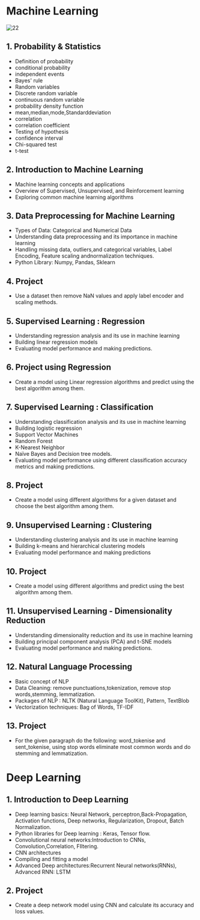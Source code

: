 # Machine Learning

![22](https://github.com/badarunnisats/ML-and-DL-Projects/assets/109198401/01b34fb4-e4fc-45bb-bf85-cd5cb6a690e7)

## 1. Probability & Statistics 
- Definition of probability
- conditional probability
- independent events
- Bayes' rule
- Random variables
- Discrete random variable
- continuous random variable
- probability density function
- mean,median,mode,Standarddeviation
- correlation
- correlation coefficient
- Testing of hypothesis
- confidence interval
- Chi-squared test
- t-test

## 2. Introduction to Machine Learning

- Machine learning concepts and applications
- Overview of Supervised, Unsupervised, and Reinforcement learning
- Exploring common machine learning algorithms
  
## 3. Data Preprocessing for Machine Learning

- Types of Data: Categorical and Numerical Data
- Understanding data preprocessing and its importance in machine learning
- Handling missing data, outliers,and categorical variables, Label Encoding, Feature scaling andnormalization techniques.
- Python Library: Numpy, Pandas, Sklearn
  
## 4. Project

- Use a dataset then remove NaN values and apply label encoder and scaling methods.

  
## 5. Supervised Learning : Regression
  
- Understanding regression analysis and its use in machine learning
- Building linear regression models
- Evaluating model performance and making predictions.

  
## 6. Project using Regression

- Create a model using Linear regression algorithms and predict using the best algorithm among them.


## 7. Supervised Learning : Classification

- Understanding classification analysis and its use in machine learning
- Building logistic regression
- Support Vector Machines
- Random Forest
- K-Nearest Neighbor
- Naïve Bayes and Decision tree models.
- Evaluating model performance using different classification accuracy metrics and making predictions.

  
## 8. Project

- Create a model using different algorithms for a given dataset and choose the best algorithm among them.


## 9. Unsupervised Learning : Clustering

- Understanding clustering analysis and its use in machine learning
- Building k-means and hierarchical clustering models
- Evaluating model performance and making predictions

  
## 10. Project

- Create a model using different algorithms and predict using the best algorithm among them.


 ## 11. Unsupervised Learning - Dimensionality Reduction
 
- Understanding dimensionality reduction and its use in machine learning
- Building principal component analysis (PCA) and t-SNE models
- Evaluating model performance and making predictions.

  
## 12. Natural Language Processing

- Basic concept of NLP
- Data Cleaning: remove punctuations,tokenization, remove stop words,stemming, lemmatization.
- Packages of NLP : NLTK (Natural Language ToolKit), Pattern, TextBlob
- Vectorization techniques: Bag of Words, TF-IDF

## 13. Project

- For the given paragraph do the following: word_tokenise and sent_tokenise, using stop words eliminate most common words and do stemming and lemmatization.


# Deep Learning

## 1. Introduction to Deep Learning

- Deep learning basics: Neural Network, perceptron,Back-Propagation, Activation functions, Deep networks, Regularization, Dropout, Batch Normalization.
- Python libraries for Deep learning : Keras, Tensor flow.
- Convolutional neural networks:Introduction to CNNs, Convolution,Correlation, FIltering.
- CNN architectures
- Compiling and fitting a model
- Advanced Deep architectures:Recurrent Neural networks(RNNs), Advanced RNN: LSTM

## 2. Project

- Create a deep network model using CNN and calculate its accuracy and loss values.
